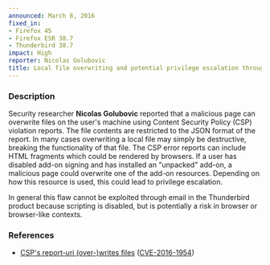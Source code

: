```yaml
---
announced: March 8, 2016
fixed_in:
- Firefox 45
- Firefox ESR 38.7
- Thunderbird 38.7
impact: High
reporter: Nicolas Golubovic
title: Local file overwriting and potential privilege escalation through CSP reports
---
```


<h3>Description</h3>

<p>Security researcher <strong>Nicolas Golubovic</strong> reported that a malicious page
can overwrite files on the user's machine using Content Security Policy (CSP) violation
reports. The file contents are restricted to the JSON format of the report. In many cases
overwriting a local file may simply be destructive, breaking the functionality of that
file. The CSP error reports can include HTML fragments which could be rendered by
browsers. If a user has disabled add-on signing and has installed an "unpacked" add-on, a
malicious page could overwrite one of the add-on resources. Depending on how this resource
is used, this could lead to privilege escalation.
</p>

<p class="note">In general this flaw cannot be exploited through email in the
Thunderbird product because scripting is disabled, but is potentially a risk in
browser or browser-like contexts.</p>

<h3>References</h3>

<ul>
  <li><a href="https://bugzilla.mozilla.org/show_bug.cgi?id=1243178">
        CSP's report-uri (over-)writes files</a>
(<a href="http://cve.mitre.org/cgi-bin/cvename.cgi?name=CVE-2016-1954"
class="ex-ref">CVE-2016-1954</a>)</li>
</ul>

